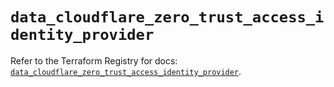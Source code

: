 # `data_cloudflare_zero_trust_access_identity_provider`

Refer to the Terraform Registry for docs: [`data_cloudflare_zero_trust_access_identity_provider`](https://registry.terraform.io/providers/cloudflare/cloudflare/5.7.0/docs/data-sources/zero_trust_access_identity_provider).
